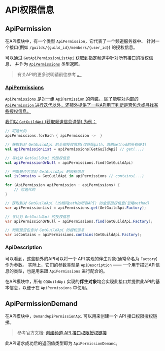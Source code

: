 <show-structure for="chapter,procedure" depth="3"/>

# API权限信息

<include from="snippets.md" element-id="to-main-doc" />

## ApiPermission

在API模块中，有一个类型 `ApiPermission`，它代表了一个频道服务器中、
针对一个接口(例如 `/guilds/{guild_id}/members/{user_id}`)
的授权信息。

可以通过 `GetApiPermissionListApi` 获取到指定频道中针对所有接口的授权信息，
并作为 [`ApiPermissions`](#apipermissions) 类型返回。

> 有关API的更多说明请前往参考
> <a href="api.md" />。

### ApiPermissions

`ApiPermissions` 是对一组 `ApiPermission` 的包装。
除了能够对内部的 `ApiPermission` 进行迭代以外，还额外提供了一些API用于判断是否包含或寻找某些授权信息。

我们以 `GetGuildApi` (获取频道信息详情) 为例：

<tabs group="code">
<tab title="Kotlin" group-key="Kotlin">

```Kotlin
// 可迭代的
apiPermissions.forEach { apiPermission ->  }

// 获取到对 GetGuildApi 的全部授权信息(仅匹配path、忽略method的所有API)
val apiPermissionList = apiPermissions[GetGuildApi] // get(...)

// 寻找对 GetGuildApi 的授权信息
val apiPermissionOrNull = apiPermissions.find(GetGuildApi)

// 判断是否包含对 GetGuildApi 的授权信息
val isContains = GetGuildApi in apiPermissions // contains(...)
```

</tab>
<tab title="Java" group-key="Java">

```Java
for (ApiPermission apiPermission : apiPermissions) {
    // 可迭代的
}

// 获取到对 GetGuildApi (的相同path的所有API) 的全部授权信息(忽略method)
var apiPermissionList = apiPermissions.get(GetGuildApi.Factory);

// 寻找对 GetGuildApi 的授权信息
var apiPermissionOrNull = apiPermissions.find(GetGuildApi.Factory);

// 判断是否包含对 GetGuildApi 的授权信息
var isContains = apiPermissions.contains(GetGuildApi.Factory);
```

</tab>
</tabs>

### ApiDescription

可以看到，这些额外的API可以将一个 API 实现的伴生对象(通常命名为 `Factory`) 作为参数。
实际上，它们的参数类型是 `ApiDescription` —— 一个用于描述API信息的类型，也是用来跟 `ApiPermissions` 进行配合的。

在API模块中，所有 `QQGuildApi` 实现的**伴生对象**均会实现此接口并提供此API的基本信息，以便于在 `ApiPermissions` 中使用。

## ApiPermissionDemand

在API模块中，`DemandApiPermissionApi` 可以用来创建一个 API 接口权限授权链接。

> 参考官方文档: [创建频道 API 接口权限授权链接](https://bot.q.qq.com/wiki/develop/api/openapi/api_permissions/post_api_permission_demand.html)

此API请求成功后的返回值类型即为 `ApiPermissionDemand`。
